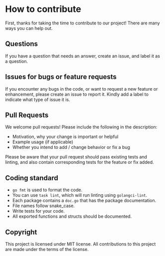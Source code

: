 # How to contribute

First, thanks for taking the time to contribute to our project! There are many ways you can help out.

## Questions

If you have a question that needs an answer, create an issue, and label it as a question.

## Issues for bugs or feature requests

If you encounter any bugs in the code, or want to request a new feature or enhancement, please create an issue to report it.
Kindly add a label to indicate what type of issue it is.

## Pull Requests

We welcome pull requests! Please include the following in the description:

* Motivation, why your change is important or helpful
* Example usage (if applicable)
* Whether you intend to add / change behavior or fix a bug

Please be aware that your pull request should pass existing tests and linting, and also contain corresponding tests
for the feature or fix added.

## Coding standard
- `go fmt` is used to format the code.
- You can use `task lint`, which will run linting using `golangci-lint`.
- Each package contains a `doc.go` that has the package documentation.
- File names follow snake_case.
- Write tests for your code.
- All exported functions and structs should be documented.

## Copyright

This project is licensed under MIT license. All contributions to this project are made under the terms of the license.
